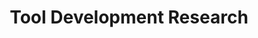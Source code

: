 ---
title: Tool Development Research
categories: personal
layout: project
post-image: "https://1drv.ms/i/s!Ap7Df9xJ6JSVg9xj14z9W5joiOzedA?embed=1&width=800&height=620"
description: 
tags:
---